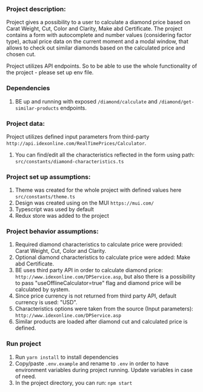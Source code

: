 ### Project description:
Project gives a possibility to a user to calculate a diamond price based on Carat Weight, Cut, Color and Clarity, Make abd Certificate.
The project contains a form with autocomplete and number values (considering factor type), actual price data on the current moment and a modal window,
that allows to check out similar diamonds based on the calculated price and chosen cut.

Project utilizes API endpoints. So to be able to use the whole functionality of the project - please set up env file.

### Dependencies
1. BE up and running with exposed `/diamond/calculate` and `/diamond/get-similar-products` endpoints.

### Project data:
Project utilizes defined input parameters from third-party `http://api.idexonline.com/RealTimePrices/Calculator`.
1. You can find/edit all the characteristics reflected in the form using path:
   `src/constants/diamond-characteristics.ts`

### Project set up assumptions:
1. Theme was created for the whole project with defined values here `src/constants/theme.ts`
2. Design was created using on the MUI `https://mui.com/`
3. Typescript was used by default
4. Redux store was added to the project

### Project behavior assumptions:
1. Required diamond characteristics to calculate price were provided: Carat Weight, Cut, Color and Clarity.
2. Optional diamond characteristics to calculate price were added: Make abd Certificate.
3. BE uses third party API in order to calculate diamond price:
`http://www.idexonline.com/DPService.asp`, but also there is a possibility to pass "useOfflineCalculator=true" flag and diamond price will be calculated by system.
4. Since price currency is not returned from third party API, default currency is used: "USD".
5. Characteristics options were taken from the source (Input parameters):
`http://www.idexonline.com/DPService.asp`
6. Similar products are loaded after diamond cut and calculated price is defined.


### Run project
1. Run `yarn install` to install dependencies
2. Copy/paste `.env.example` and rename to `.env` in order to have environment variables during project running. Update variables in case of need.
3. In the project directory, you can run:
`npm start`
